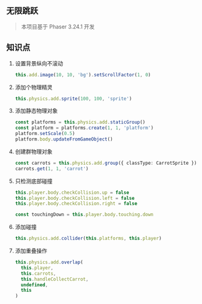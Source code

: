 ## 无限跳跃

> 本项目基于 Phaser 3.24.1 开发


## 知识点

1. 设置背景纵向不滚动

    ```typescript
    this.add.image(10, 10, 'bg').setScrollFactor(1, 0)
    ```
1. 添加个物理精灵

    ```typescript
    this.physics.add.sprite(100, 100, 'sprite')
    ```

1. 添加静态物理对象

    ```typescript
    const platforms = this.physics.add.staticGroup()
    const platform = platforms.create(1, 1, 'platform')
    platform.setScale(0.5)
    platform.body.updateFromGameObject()
    ```

1. 创建群物理对象

    ```typescript
    const carrots = this.physics.add.group({ classType: CarrotSprite })
    carrots.get(1, 1, 'carrot')
    ```
1. 只检测底部碰撞

    ```typescript
    this.player.body.checkCollision.up = false
    this.player.body.checkCollision.left = false
    this.player.body.checkCollision.right = false

    const touchingDown = this.player.body.touching.down
    ```

1. 添加碰撞

    ```typescript
    this.physics.add.collider(this.platforms, this.player)
    ```

1. 添加重叠操作

    ```typescript
    this.physics.add.overlap(
      this.player,
      this.carrots,
      this.handleCollectCarrot,
      undefined,
      this
    )
    ```

